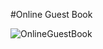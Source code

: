 #Online Guest Book

![OnlineGuestBook](https://user-images.githubusercontent.com/111187499/218286042-91e5698e-e269-4dbb-b5b1-4999cc452d6e.png)
